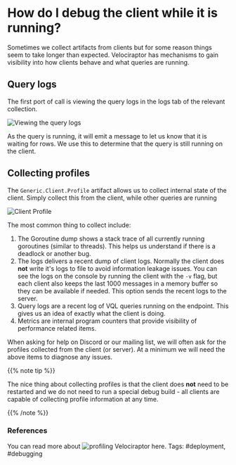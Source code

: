 # How do I debug the client while it is running?

Sometimes we collect artifacts from clients but for some reason things seem to take longer than expected. Velociraptor has mechanisms to gain visibility into how clients behave and what queries are running.

## Query logs

The first port of call is viewing the query logs in the logs tab of the relevant collection.

![Viewing the query logs](https://user-images.githubusercontent.com/3856546/159195874-ec6c8322-cb70-4254-861a-95888db94201.png)

As the query is running, it will emit a message to let us know that it is waiting for rows. We use this to determine that the query is still running on the client.

## Collecting profiles

The `Generic.Client.Profile` artifact allows us to collect internal state of the client. Simply collect this from the client, while other queries are running

![Client Profile](https://user-images.githubusercontent.com/3856546/159196011-28808471-4111-42ba-bfd3-819381bdf596.png)

The most common thing to collect include:

1. The Goroutine dump shows a stack trace of all currently running goroutines (similar to threads). This helps us understand if there is a deadlock or another bug.
2. The logs delivers a recent dump of client logs. Normally the client does **not** write it's logs to file to avoid information leakage issues. You can see the logs on the console by running the client with the `-v` flag, but each client also keeps the last 1000 messages in a memory buffer so they can be available if needed. This option sends the recent logs to the server.
3. Query logs are a recent log of VQL queries running on the endpoint. This gives us an idea of exactly what the client is doing.
4. Metrics are internal program counters that provide visibility of performance related items.

When asking for help on Discord or our mailing list, we will often ask for the profiles collected from the client (or server). At a minimum we will need the above items to diagnose any issues.

{{% note tip %}}

The nice thing about collecting profiles is that the client does **not** need to be restarted and we do not need to run a special debug build - all clients are capable of collecting profile information at any time.

{{% /note %}}

### References

You can read more about ![profiling Velociraptor here](https://docs.velociraptor.app/blog/2020/2020-08-16-profiling-the-beast-58913437fd16/).
Tags: #deployment, #debugging
